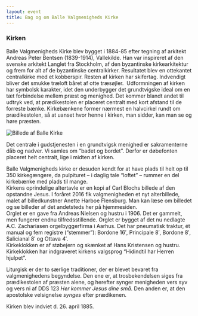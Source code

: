 ```yaml
---
layout: event
title: Bag og om Balle Valgmenigheds Kirke
---
```


### Kirken

Balle Valgmenigheds Kirke blev bygget i 1884-85 efter tegning af arkitekt Andreas Peter Bentsen (1839-1914), Vallekilde. Han var inspireret af den svenske arkitekt Langlet fra Stockholm, af den byzantinske kirkearkitektur og frem for alt af de byzantinske centralkirker. Resultatet blev en ottekantet centralkirke med et kobberspir. Resten af kirken har skifertag. Indvendigt bliver det smukke træloft båret af otte træsøjler.  Udformningen af kirken har symbolsk karakter, idet den underbygger det grundtvigske ideal om en tæt forbindelse mellem præst og menighed. Det kommer blandt andet til udtryk ved, at prædikestolen er placeret centralt med kort afstand til de forreste bænke. Kirkebænkene former nærmest en halvcirkel rundt om prædikestolen, så at uanset hvor henne i kirken, man sidder, kan man se og høre præsten.

![Billede af Balle Kirke](/uploads/balle-valgmenighedskirke-historisk.jpg "Balle Valgmenigheds Kirke")

Det centrale i gudstjenesten i en grundtvigsk menighed er sakramenterne dåb og nadver. Vi samles om “badet og bordet”. Derfor er døbefonten placeret helt centralt, lige i midten af kirken.

Balle Valgmenigheds kirke er desuden kendt for at have plads til helt op til 350 kirkegængere, da pulpituret – i daglig tale “loftet” – rummer en del kirkebænke med plads til mange.\
Kirkens oprindelige altertavle er en kopi af Carl Blochs billede af den opstandne Jesus. I foråret 2016 fik valgmenigheden et nyt alterbillede, malet af billedkunstner Anette Harboe Flensburg. Man kan læse om billedet og se billeder af det andetsteds her på hjemmesiden.\
Orglet er en gave fra Andreas Nielsen og hustru i 1906. Det er gammelt, men fungerer endnu tilfredsstillende. Orglet er bygget af det nu nedlagte A.C. Zachariasen orgelbyggerfirma i Aarhus. Det har pneumatisk traktur, ét manual og fem registre (“stemmer”): Bordone 16′, Principale 8′, Bordone 8′, Salicianal 8′ og Ottava 4′.\
Kirkeklokken er af støbejern og skænket af Hans Kristensen og hustru. Kirkeklokken har indgraveret kirkens valgsprog “Hidindtil har Herren hjulpet”.

Liturgisk er der to særlige traditioner, der er blevet bevaret fra valgmenighedens begyndelse. Den ene er, at trosbekendelsen siges fra prædikestolen af præsten alene, og herefter synger menigheden vers syv og vers ni af DDS 123 *Her kommer Jesus dine små*. Den anden er, at den apostolske velsignelse *synges* efter prædikenen.

Kirken blev indviet d. 26. april 1885.
